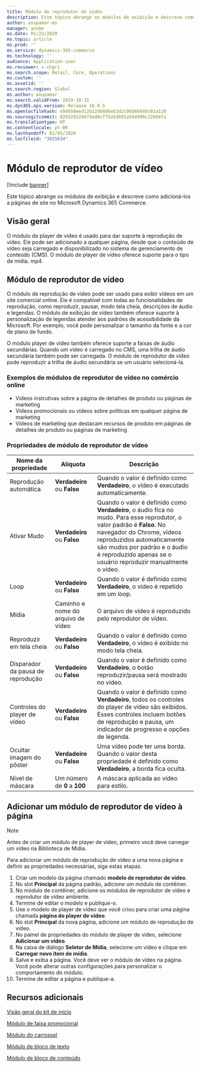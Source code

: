 ```yaml
---
title: Módulo de reprodutor de vídeo
description: Este tópico abrange os módulos de exibição e descreve como adicioná-los a páginas de site no Microsoft Dynamics 365 Commerce.
author: anupamar-ms
manager: annbe
ms.date: 01/23/2020
ms.topic: article
ms.prod: ''
ms.service: dynamics-365-commerce
ms.technology: ''
audience: Application user
ms.reviewer: v-chgri
ms.search.scope: Retail, Core, Operations
ms.custom: ''
ms.assetid: ''
ms.search.region: Global
ms.author: anupamar
ms.search.validFrom: 2019-10-31
ms.dyn365.ops.version: Release 10.0.5
ms.openlocfilehash: e94658eed12b12d6666e63d2c06b86646c81a120
ms.sourcegitcommit: 829329220475ed8cff5a5db92a59dd90c22b04fa
ms.translationtype: HT
ms.contentlocale: pt-BR
ms.lasthandoff: 02/05/2020
ms.locfileid: "3025634"
---
```

# <a name="video-player-module"></a>Módulo de reprodutor de vídeo


[!include [banner](includes/banner.md)]

Este tópico abrange os módulos de exibição e descreve como adicioná-los a páginas de site no Microsoft Dynamics 365 Commerce.

## <a name="overview"></a>Visão geral

O módulo de player de vídeo é usado para dar suporte à reprodução de vídeo. Ele pode ser adicionado a qualquer página, desde que o conteúdo de vídeo seja carregado e disponibilizado no sistema de gerenciamento de conteúdo (CMS). O módulo de player de vídeo oferece suporte para o tipo de mídia. mp4.

## <a name="video-player-module"></a>Módulo de reprodutor de vídeo

O módulo de reprodução de vídeo pode ser usado para exibir vídeos em um site comercial online. Ele é compatível com todas as funcionalidades de reprodução, como reproduzir, pausar, modo tela cheia, descrições de áudio e legendas. O módulo de exibição de vídeo também oferece suporte à personalização de legendas atender aos padrões de acessibilidade da Microsoft. Por exemplo, você pode personalizar o tamanho da fonte e a cor de plano de fundo.

O módulo player de vídeo também oferece suporte a faixas de áudio secundárias. Quando um vídeo é carregado no CMS, uma trilha de áudio secundária também pode ser carregada. O módulo de reprodutor de vídeo pode reproduzir a trilha de áudio secundária se um usuário selecioná-la.

### <a name="examples-of-video-player-modules-in-e-commerce"></a>Exemplos de módulos de reprodutor de vídeo no comércio online

- Vídeos instrutivas sobre a página de detalhes de produto ou páginas de marketing
- Vídeos promocionais ou vídeos sobre políticas em qualquer página de marketing
- Vídeos de marketing que destacam recursos de produto em páginas de detalhes de produto ou páginas de marketing

### <a name="video-player-module-properties"></a>Propriedades de módulo de reprodutor de vídeo

| Nome da propriedade         | Alíquota                               | Descrição |
|-----------------------|-------------------------------------|-------------|
| Reprodução automática             | **Verdadeiro** ou **Falso**               | Quando o valor é definido como **Verdadeiro**, o vídeo é executado automaticamente. |
| Ativar Mudo                  | **Verdadeiro** ou **Falso**               | Quando o valor é definido como **Verdadeiro**, o áudio fica no mudo. Para esse reprodutor, o valor padrão é **Falso**. No navegador do Chrome, vídeos reproduzidos automaticamente são mudos por padrão e o áudio é reproduzido apenas se o usuário reproduzir manualmente o vídeo. |
| Loop                  | **Verdadeiro** ou **Falso**               | Quando o valor é definido como **Verdadeiro**, o vídeo é repetido em um loop. |
| Mídia                 | Caminho e nome do arquivo de vídeo | O arquivo de vídeo é reproduzido pelo reprodutor de vídeo. |
| Reproduzir em tela cheia       | **Verdadeiro** ou **Falso**               | Quando o valor é definido como **Verdadeiro**, o vídeo é exibido no modo tela cheia. |
| Disparador da pausa de reprodução    | **Verdadeiro** ou **Falso**               | Quando o valor é definido como **Verdadeiro**, o botão reproduzir/pausa será mostrado no vídeo. |
| Controles do player de vídeo | **Verdadeiro** ou **Falso**               | Quando o valor é definido como **Verdadeiro**, todos os controles do player de vídeo são exibidos. Esses controles incluem botões de reprodução e pausa, um indicador de progresso e opções de legenda. |
| Ocultar imagem do pôster     | **Verdadeiro** ou **Falso**               | Uma vídeo pode ter uma borda. Quando o valor desta propriedade é definido como **Verdadeiro**, a borda fica oculta. |
| Nível de máscara            | Um número de **0** a **100** | A máscara aplicada ao vídeo para estilo. |

## <a name="add-a-video-player-module-to-a-page"></a>Adicionar um módulo de reprodutor de vídeo à página

> [!NOTE] 
> Antes de criar um módulo de player de vídeo, primeiro você deve carregar um vídeo na Biblioteca de Mídia.

Para adicionar um módulo de reprodução de vídeo a uma nova página e definir as propriedades necessárias, siga estas etapas.

1. Criar um modelo da página chamado **modelo de reprodutor de vídeo**.
1. No slot **Principal** da página padrão, adicione um módulo de contêiner.
1. No módulo de contêiner, adicione os módulos de reprodutor de vídeo e reprodutor de vídeo ambiente.
1. Termine de editar o modelo e publique-o.
1. Use o modelo de player de vídeo que você criou para criar uma página chamada **página do player de vídeo**.
1. No slot **Principal** da nova página, adicione um módulo de reprodução de vídeo.
1. No painel de propriedades do módulo de player de vídeo, selecione **Adicionar um vídeo**.
1. Na caixa de diálogo **Seletor de Mídia**, selecione um vídeo e clique em **Carregar novo item de mídia**.
1. Salve e exiba a página. Você deve ver o módulo de vídeo na página. Você pode alterar outras configurações para personalizar o comportamento do módulo.
1. Termine de editar a página e publique-a.

## <a name="additional-resources"></a>Recursos adicionais

[Visão geral do kit de início](starter-kit-overview.md)

[Módulo de faixa promocional](add-alert.md)

[Módulo do carrossel](add-carousel.md)

[Módulo de bloco de texto](add-content-rich-block.md)

[Módulo de bloco de conteúdo](add-hero-module.md)
